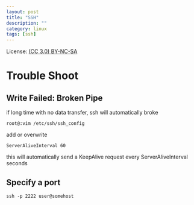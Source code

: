 ```yaml
---
layout: post
title: "SSH"
description: ""
category: linux
tags: [ssh]
---
```


License: [(CC 3.0) BY-NC-SA](http://creativecommons.org/licenses/by-nc-sa/3.0/)

# Trouble Shoot

## Write Failed: Broken Pipe
if long time with no data transfer, ssh will automatically broke

    root@:vim /etc/ssh/ssh_config

add or overwrite

    ServerAliveInterval 60

this will automatically send a KeepAlive request every ServerAliveInterval seconds

## Specify a port

    ssh -p 2222 user@somehost

